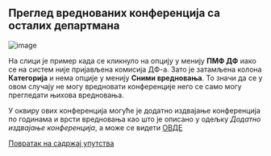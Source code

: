 ## Преглед вреднованих конференција са осталих департмана

![image](https://user-images.githubusercontent.com/29538544/159048611-6a397f5b-7550-4a19-8098-f42d3ba98e54.png)

На слици је пример када се кликнуло на опцију у менију **ПМФ ДФ** иако се на систем није
пријављена комисија ДФ-а. Зато је затамљена колона **Категорија** и нема опције у менију
**Сними вредновања**. То значи да се у овом случају не могу вредновати конференције него
се само могу прегледати њихова вредновања.

У оквиру ових конференција могуће је додатно издвајање конференција по годинама и врсти вредновања као што је описано у одељку *Додатно издвајање конференција*, а може се видети [ОВДЕ](./dadatniPregledKonferencija.md)

[Повратак на садржај упутства](../../uputstvoVrednovanjeKonferencija.md#садржај)
